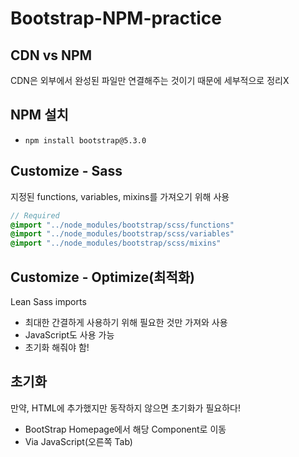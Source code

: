 # Bootstrap-NPM-practice

## CDN vs NPM

CDN은 외부에서 완성된 파일만 연결해주는 것이기 때문에 세부적으로 정리X

## NPM 설치

- `npm install bootstrap@5.3.0`

## Customize - Sass

지정된 functions, variables, mixins를 가져오기 위해 사용
```Sass
// Required
@import "../node_modules/bootstrap/scss/functions"
@import "../node_modules/bootstrap/scss/variables"
@import "../node_modules/bootstrap/scss/mixins"
```

## Customize - Optimize(최적화)

Lean Sass imports
- 최대한 간결하게 사용하기 위해 필요한 것만 가져와 사용
- JavaScript도 사용 가능
- 초기화 해줘야 함!

## 초기화

만약, HTML에 추가했지만 동작하지 않으면 초기화가 필요하다!
- BootStrap Homepage에서 해당 Component로 이동
- Via JavaScript(오른쪽 Tab)
